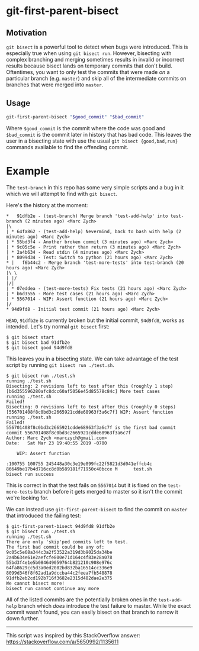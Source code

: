 # git-first-parent-bisect

## Motivation

`git bisect` is a powerful tool to detect when bugs were introduced. This is
especially true when using `git bisect run`. However, bisecting with complex
branching and merging sometimes results in invalid or incorrect results because
bisect lands on temporary commits that don't build. Oftentimes, you want to
only test the commits that were made _on_ a particular branch (e.g. `master`)
and skip all of the intermediate commits on branches that were merged into
`master`.

## Usage

```bash
git-first-parent-bisect "$good_commit" "$bad_commit"
```

Where `$good_commit` is the commit where the code was good and `$bad_commit` is
the commit later in history that has bad code. This leaves the user in a
bisecting state with use the usual `git bisect {good,bad,run}` commands
available to find the offending commit.


# Example

The `test-branch` in this repo has some very simple scripts and a bug in it
which we will attempt to find with `git bisect`.

Here's the history at the moment:

```
*   91dfb2e - (test-branch) Merge branch 'test-add-help' into test-branch (2 minutes ago) <Marc Zych>
|\
| * 64fa862 - (test-add-help) Nevermind, back to bash with help (2 minutes ago) <Marc Zych>
| * 55bd3f4 - Another broken commit (3 minutes ago) <Marc Zych>
| * 9c05c5e - Print rather than return (3 minutes ago) <Marc Zych>
| * 2a4b634 - Read stdin (4 minutes ago) <Marc Zych>
| * 8099d34 - Test: Switch to python (21 hours ago) <Marc Zych>
* |   f6b44c2 - Merge branch 'test-more-tests' into test-branch (20 hours ago) <Marc Zych>
|\ \
| |/
|/|
| * 07eddea - (test-more-tests) Fix tests (21 hours ago) <Marc Zych>
| * b6d3555 - More test cases (21 hours ago) <Marc Zych>
| * 5567014 - WIP: Assert function (21 hours ago) <Marc Zych>
|/
* 94d9fd8 - Initial test commit (21 hours ago) <Marc Zych>
```

`HEAD`, `91dfb2e` is currently broken but the initial commit, `94d9fd8`, works
as intended. Let's try normal `git bisect` first:

```
$ git bisect start
$ git bisect bad 91dfb2e
$ git bisect good 94d9fd8
```

This leaves you in a bisecting state. We can take advantage of the test script
by running `git bisect run ./test.sh`.

```
$ git bisect run ./test.sh
running ./test.sh
Bisecting: 2 revisions left to test after this (roughly 1 step)
[b6d355596280afc8dcc60af5056e45d85578c84c] More test cases
running ./test.sh
Failed!
Bisecting: 0 revisions left to test after this (roughly 0 steps)
[556701408f8c0bd3c2665921cdde68963f3a6c7f] WIP: Assert function
running ./test.sh
Failed!
556701408f8c0bd3c2665921cdde68963f3a6c7f is the first bad commit
commit 556701408f8c0bd3c2665921cdde68963f3a6c7f
Author: Marc Zych <marczych@gmail.com>
Date:   Sat Mar 23 19:40:55 2019 -0700

    WIP: Assert function

:100755 100755 245448a30c3e19e899fc22f5821d3d041effcb4c 86649be17b4d716cc8d0b589181f71950c40bcce M      test.sh
bisect run success
```

This is correct in that the test fails on `5567014` but it is fixed on the
`test-more-tests` branch before it gets merged to master so it isn't the commit
we're looking for.

We can instead use `git-first-parent-bisect` to find the commit on `master`
that introduced the failing test:

```
$ git-first-parent-bisect 94d9fd8 91dfb2e
$ git bisect run ./test.sh
running ./test.sh
There are only 'skip'ped commits left to test.
The first bad commit could be any of:
9c05c5e68a344c3a2f53522a319d3b9025da34be
2a4b634e61e2aefcfe800e71d164c4f83e28a078
55bd3f4e1e5b084649059764b821210c908e976c
64fa8629cc5d3a0ed2082bd832ba16514cc336e9
8099d346f8f62ad1a9dccba44c2feea7fb548878
91dfb2eb2cd192b716f3682e2315d482dae2e375
We cannot bisect more!
bisect run cannot continue any more
```

All of the listed commits are the potentially broken ones in the
`test-add-help` branch which _does_ introduce the test failure to master. While
the exact commit wasn't found, you can easily bisect on that branch to narrow
it down further.

--------------

This script was inspired by this StackOverflow answer: https://stackoverflow.com/a/5650992/1135611
